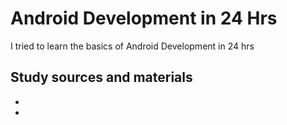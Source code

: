 # Android Development in 24 Hrs


I tried to learn the basics of Android Development in 24 hrs



## Study sources and materials 

- 
- 

   
